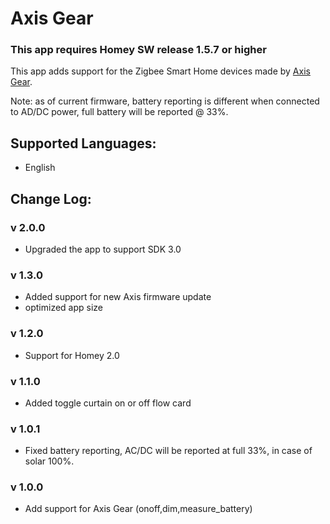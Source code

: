 ﻿# Axis Gear

### This app requires Homey SW release 1.5.7 or higher

This app adds support for the Zigbee Smart Home devices made by [Axis Gear](https://www.helloaxis.com/).  

Note: as of current firmware, battery reporting is different when connected to AD/DC power, full battery will be reported @ 33%. 

## Supported Languages:
* English

## Change Log:
### v 2.0.0
* Upgraded the app to support SDK 3.0
### v 1.3.0
* Added support for new Axis firmware update
* optimized app size
### v 1.2.0
* Support for Homey 2.0
### v 1.1.0
* Added toggle curtain on or off flow card
### v 1.0.1
* Fixed battery reporting, AC/DC will be reported at full 33%, in case of solar 100%.
### v 1.0.0
* Add support for Axis Gear (onoff,dim,measure_battery)